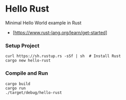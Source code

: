 # Hello Rust

Minimal Hello World example in Rust

- [https://www.rust-lang.org/learn/get-started]


### Setup Project
```
curl https://sh.rustup.rs -sSf | sh  # Install Rust
cargo new hello-rust
```

### Compile and Run
```
cargo build 
cargo run 
./target/debug/hello-rust
```

